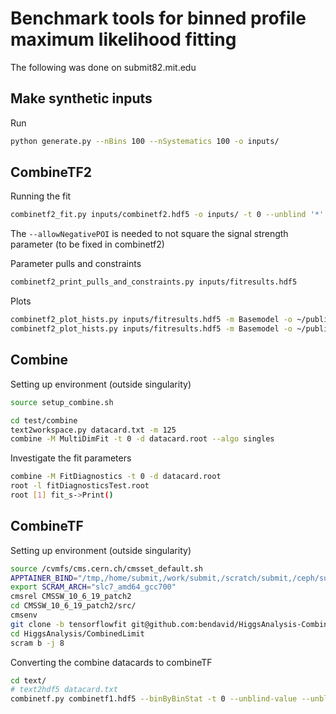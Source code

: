 # Benchmark tools for binned profile maximum likelihood fitting

The following was done on submit82.mit.edu

## Make synthetic inputs
Run 
```bash
python generate.py --nBins 100 --nSystematics 100 -o inputs/
```

## CombineTF2
Running the fit
``` bash 
combinetf2_fit.py inputs/combinetf2.hdf5 -o inputs/ -t 0 --unblind '*' --allowNegativePOI --noBinByBinStat  --saveHists --saveHistsPerProcess --computeHistErrors -m Basemodel
```
The `--allowNegativePOI` is needed to not square the signal strength parameter (to be fixed in combinetf2)

Parameter pulls and constraints
```bash
combinetf2_print_pulls_and_constraints.py inputs/fitresults.hdf5
```

Plots
```bash
combinetf2_plot_hists.py inputs/fitresults.hdf5 -m Basemodel -o ~/public_html/combinetf2-benchmark/250517_test --titlePos 0 --extraTextLoc 0.03 0.97 --subtitle Preliminary --config style_config.py --yscale 1.4 --prefit --rrange 0.8 1.2
combinetf2_plot_hists.py inputs/fitresults.hdf5 -m Basemodel -o ~/public_html/combinetf2-benchmark/250517_test --titlePos 0 --extraTextLoc 0.03 0.97 --subtitle Preliminary --config style_config.py --yscale 1.4
```

## Combine

Setting up environment (outside singularity)
```bash
source setup_combine.sh
```

```bash
cd test/combine
text2workspace.py datacard.txt -m 125
combine -M MultiDimFit -t 0 -d datacard.root --algo singles
```

Investigate the fit parameters
```bash
combine -M FitDiagnostics -t 0 -d datacard.root
root -l fitDiagnosticsTest.root
root [1] fit_s->Print()
```

## CombineTF
Setting up environment (outside singularity)
```bash
source /cvmfs/cms.cern.ch/cmsset_default.sh
APPTAINER_BIND="/tmp,/home/submit,/work/submit,/scratch/submit,/ceph/submit/,/cvmfs,/etc/grid-security,/run" cmssw-cc7
export SCRAM_ARCH="slc7_amd64_gcc700"
cmsrel CMSSW_10_6_19_patch2
cd CMSSW_10_6_19_patch2/src/
cmsenv
git clone -b tensorflowfit git@github.com:bendavid/HiggsAnalysis-CombinedLimit.git HiggsAnalysis/CombinedLimit
cd HiggsAnalysis/CombinedLimit
scram b -j 8
```

Converting the combine datacards to combineTF 
```bash
cd text/
# text2hdf5 datacard.txt 
combinetf.py combinetf1.hdf5 --binByBinStat -t 0 --unblind-value --unblind-fit-result --yes-i-really-really-mean-it
```
